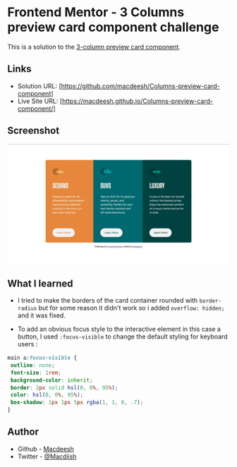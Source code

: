# Frontend Mentor - 3 Columns preview card component challenge

This is a solution to the [3-column preview card component](https://www.frontendmentor.io/challenges/3column-preview-card-component-pH92eAR2-). 

## Links

- Solution URL: [https://github.com/macdeesh/Columns-preview-card-component]
- Live Site URL: [https://macdeesh.github.io/Columns-preview-card-component/]

## Screenshot

![](./ScreenShot.png)


## What I learned

- I tried to make the borders of the card container rounded with ```border-radius``` but for some reason it didn't work so i added ```overflow: hidden;```
  and it was fixed.

- To add an obvious focus style to the interactive element in this case a button, I used ```:focus-visible```  to change the default styling for keyboard     users :


 ```css
 main a:focus-visible {
  outline: none;
  font-size: 1rem;
  background-color: inherit;
  border: 2px solid hsl(0, 0%, 95%);
  color: hsl(0, 0%, 95%);
  box-shadow: 1px 1px 5px rgba(1, 1, 0, .7);
 }
   ```
   
## Author

 - Github - [Macdeesh](https://github.com/macdeesh)
 - Twitter - [@Macdiish](https://twitter.com/Macdiish)

